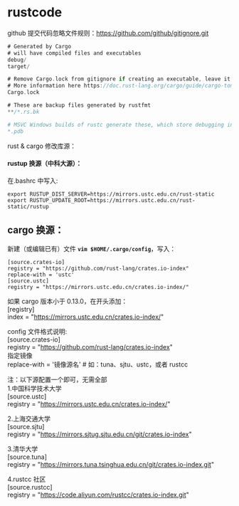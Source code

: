# rustcode

github 提交代码忽略文件规则：https://github.com/github/gitignore.git

```rust
# Generated by Cargo
# will have compiled files and executables
debug/
target/

# Remove Cargo.lock from gitignore if creating an executable, leave it for libraries
# More information here https://doc.rust-lang.org/cargo/guide/cargo-toml-vs-cargo-lock.html
Cargo.lock

# These are backup files generated by rustfmt
**/*.rs.bk

# MSVC Windows builds of rustc generate these, which store debugging information
*.pdb
```

rust & cargo 修改库源：

#### rustup 换源（中科大源）：

在.bashrc 中写入:   
```
export RUSTUP_DIST_SERVER=https://mirrors.ustc.edu.cn/rust-static 
export RUSTUP_UPDATE_ROOT=https://mirrors.ustc.edu.cn/rust-static/rustup
```

## cargo 换源：

新建（或编辑已有）文件 **`vim $HOME/.cargo/config`**，写入：        
```
[source.crates-io]  
registry = "https://github.com/rust-lang/crates.io-index"  
replace-with = 'ustc'  
[source.ustc]  
registry = "https://mirrors.ustc.edu.cn/crates.io-index/"  
```
如果 cargo 版本小于 0.13.0，在开头添加：  
[registry]  
index = "https://mirrors.ustc.edu.cn/crates.io-index/"

config 文件格式说明:  
[source.crates-io]  
registry = "https://github.com/rust-lang/crates.io-index"  
指定镜像  
replace-with = '镜像源名' # 如：tuna、sjtu、ustc，或者 rustcc

注：以下源配置一个即可，无需全部  
1.中国科学技术大学               
[source.ustc]              
registry = "https://mirrors.ustc.edu.cn/crates.io-index/"

2.上海交通大学          
[source.sjtu]             
registry = "https://mirrors.sjtug.sjtu.edu.cn/git/crates.io-index"

3.清华大学            
[source.tuna]                
registry = "https://mirrors.tuna.tsinghua.edu.cn/git/crates.io-index.git"

4.rustcc 社区       
[source.rustcc]          	       
registry = "https://code.aliyun.com/rustcc/crates.io-index.git"

